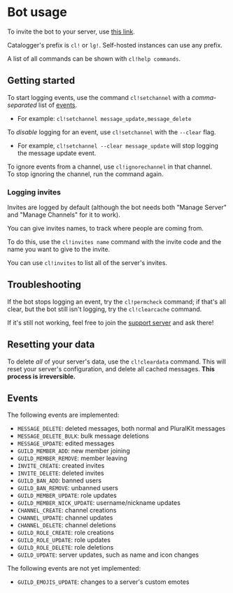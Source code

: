 # Bot usage

To invite the bot to your server, use [this link](https://discord.com/api/oauth2/authorize?client_id=830819903371739166&permissions=537259248&scope=bot%20applications.commands).

Catalogger's prefix is `cl!` or `lg!`. Self-hosted instances can use any prefix.

A list of all commands can be shown with `cl!help commands`.

## Getting started

To start logging events, use the command `cl!setchannel` with a *comma-separated* list of [events](#events).
- For example: `cl!setchannel message_update,message_delete`

To *disable* logging for an event, use `cl!setchannel` with the `--clear` flag.
- For example, `cl!setchannel --clear message_update` will stop logging the message update event.

To ignore events from a channel, use `cl!ignorechannel` in that channel.  
To stop ignoring the channel, run the command again.

### Logging invites

Invites are logged by default (although the bot needs both "Manage Server" and "Manage Channels" for it to work).

You can give invites names, to track where people are coming from.

To do this, use the `cl!invites name` command with the invite code and the name you want to give to the invite.

You can use `cl!invites` to list all of the server's invites.

## Troubleshooting

If the bot stops logging an event, try the `cl!permcheck` command;
if that's all clear, but the bot still isn't logging, try the `cl!clearcache` command.

If it's still not working, feel free to join the [support server](https://discord.gg/anzCcFKBk4) and ask there!

## Resetting your data

To delete *all* of your server's data, use the `cl!cleardata` command.
This will reset your server's configuration, and delete all cached messages.
**This process is irreversible.**

## Events

The following events are implemented:

- `MESSAGE_DELETE`: deleted messages, both normal and PluralKit messages
- `MESSAGE_DELETE_BULK`: bulk message deletions
- `MESSAGE_UPDATE`: edited messages
- `GUILD_MEMBER_ADD`: new member joining
- `GUILD_MEMBER_REMOVE`: member leaving
- `INVITE_CREATE`: created invites
- `INVITE_DELETE`: deleted invites
- `GUILD_BAN_ADD`: banned users
- `GUILD_BAN_REMOVE`: unbanned users
- `GUILD_MEMBER_UPDATE`: role updates
- `GUILD_MEMBER_NICK_UPDATE`: username/nickname updates
- `CHANNEL_CREATE`: channel creations
- `CHANNEL_UPDATE`: channel updates
- `CHANNEL_DELETE`: channel deletions
- `GUILD_ROLE_CREATE`: role creations
- `GUILD_ROLE_UPDATE`: role updates
- `GUILD_ROLE_DELETE`: role deletions
- `GUILD_UPDATE`: server updates, such as name and icon changes

The following events are not yet implemented:

- `GUILD_EMOJIS_UPDATE`: changes to a server's custom emotes